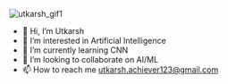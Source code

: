 

![utkarsh_gif1](https://user-images.githubusercontent.com/57147530/137719897-ae83e891-65a3-4821-842d-f08316d4d026.gif)



- 👋 Hi, I’m Utkarsh
- 👀 I’m interested in Artificial Intelligence
- 🌱 I’m currently learning CNN
- 💞️ I’m looking to collaborate on AI/ML
- 📫 How to reach me utkarsh.achiever123@gmail.com



